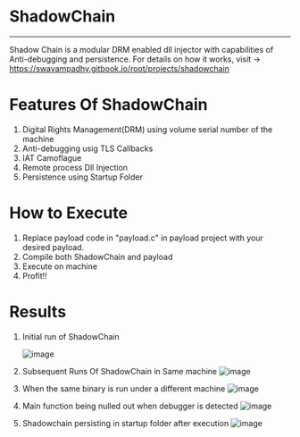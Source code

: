 # ShadowChain
---------
Shadow Chain is a modular DRM enabled dll injector with capabilities of Anti-debugging and persistence. For details on how it works, visit -> https://swayampadhy.gitbook.io/root/projects/shadowchain

# Features Of ShadowChain

1. Digital Rights Management(DRM) using volume serial number of the machine
2. Anti-debugging usig TLS Callbacks
3. IAT Camoflague
4. Remote process Dll Injection
5. Persistence using Startup Folder

# How to Execute

1. Replace payload code in "payload.c" in payload project with your desired payload.
2. Compile both ShadowChain and payload
3. Execute on machine
4. Profit!!

# Results

1. Initial run of ShadowChain
   
   ![image](https://github.com/user-attachments/assets/652b0586-59a6-40a7-a61f-e95828baad48)

3. Subsequent Runs Of ShadowChain in Same machine
   ![image](https://github.com/user-attachments/assets/21911d7b-466a-4a67-aaab-bce7eff2b6b6)

4. When the same binary is run under a different machine
   ![image](https://github.com/user-attachments/assets/b9da053d-f336-4f08-b07d-6986f7d9add1)

5. Main function being nulled out when debugger is detected
   ![image](https://github.com/user-attachments/assets/56cf39ad-87b7-4ca0-a98c-e296b8521d46)

6. Shadowchain persisting in startup folder after execution
   ![image](https://github.com/user-attachments/assets/3fea32ca-7d73-4ac2-bf2d-aa2837f4382b)
